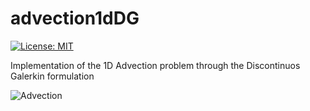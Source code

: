 # advection1dDG

[![License: MIT](https://img.shields.io/badge/License-MIT-yellow.svg)](https://opensource.org/licenses/MIT)

Implementation of the 1D Advection problem through the Discontinuos Galerkin formulation

![Advection](https://github.com/damuopel/advection1dDG/blob/master/Advection.gif)